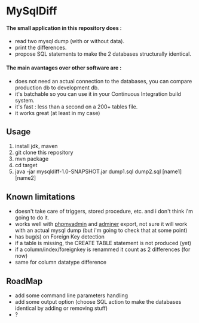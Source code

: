 # MySqlDiff

#### The small application in this repository does :
- read two mysql dump (with or without data).
- print the differences.
- propose SQL statements to make the 2 databases structurally identical.


#### The main avantages over other software are :
* does not need an actual connection to the databases, you can compare production db to development db.
* it's batchable so you can use it in your Continuous Integration build system.
* it's fast : less than a second on a 200+ tables file.
* it works great (at least in my case)


## Usage
1. install jdk, maven
1. git clone this repository
1. mvn package
1. cd target
1. java -jar mysqldiff-1.0-SNAPSHOT.jar dump1.sql dump2.sql \[name1\] \[name2\]

## Known limitations
* doesn't take care of triggers, stored procedure, etc. and i don't think i'm going to do it.
* works well with [phpmyadmin](http://www.phpmyadmin.net/) and [adminer](http://www.adminer.org/) export, not sure it will work with an actual mysql dump (but i'm going to check that at some point)
* has bug(s) on Foreign Key detection
* if a table is missing, the CREATE TABLE statement is not produced (yet)
* if a column/index/foreignkey is renammed it count as 2 differences (for now)
* same for column datatype difference


## RoadMap
* add some command line parameters handling
* add some output option (choose SQL action to make the databases identical by adding or removing stuff)
* ?
